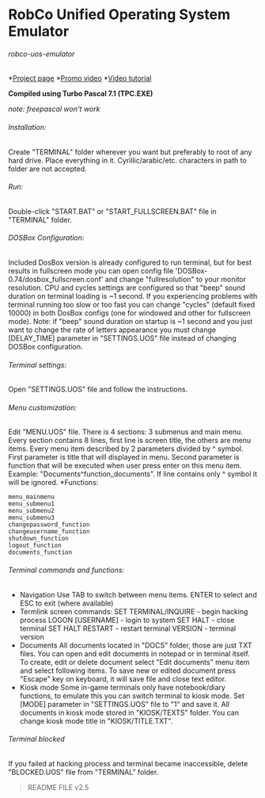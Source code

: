 # RobCo Unified Operating System Emulator
###### robco-uos-emulator

*[Project page](https://zetoris.info/terminal/)
*[Promo video](https://www.youtube.com/watch?v=7jgpIeEnbYI)
*[Video tutorial](https://www.youtube.com/watch?v=s8ivxI4GXI4)

**Compiled using Turbo Pascal 7.1 (TPC.EXE)**

*note: freepascal won't work*
 

###### Installation:
Create "TERMINAL" folder wherever you want but preferably to root of any hard drive.
Place everything in it.
Cyrillic/arabic/etc. characters in path to folder are not accepted.

###### Run:
Double-click "START.BAT" or "START_FULLSCREEN.BAT" file in "TERMINAL" folder.

###### DOSBox Configuration:
Included DosBox version is already configured to run terminal, but for best results in fullscreen mode
you can open config file 'DOSBox-0.74/dosbox_fullscreen.conf' and change "fullresolution" to your monitor resolution.
CPU and cycles settings are configured so that "beep" sound duration on terminal loading is ~1 second. If you experiencing
problems with terminal running too slow or too fast you can change "cycles" (default fixed 10000) in both DosBox 
configs (one for windowed and other for fullscreen mode). 
Note: if "beep" sound duration on startup is ~1 second and you just want to change the rate of letters appearance you must
change [DELAY_TIME] parameter in "SETTINGS.UOS" file instead of changing DOSBox configuration.

###### Terminal settings:
Open "SETTINGS.UOS" file and follow the instructions.

###### Menu customization:
Edit "MENU.UOS" file.
There is 4 sections: 3 submenus and main menu. Every section contains 8 lines, first line is screen title, the others are menu items.
Every menu item described by 2 parameters divided by ^ symbol. First parameter is title that will displayed in menu. 
Second parameter is function that will be executed when user press enter on this menu item. Example: "Documents^function_documents".
If line contains only ^ symbol it will be ignored.
*Functions:
```
menu_mainmenu
menu_submenu1
menu_submenu2
menu_submenu3
changepassword_function
changeusername_function
shutdown_function
logout_function
documents_function
```

###### Terminal commands and functions:
* Navigation
Use TAB to switch between menu items. ENTER to select and ESC to exit (where available)
* Termlink screen commands:
SET TERMINAL/INQUIRE - begin hacking process
LOGON [USERNAME] - login to system
SET HALT - close terminal
SET HALT RESTART - restart terminal
VERSION - terminal version
* Documents
All documents located in "DOCS" folder, those are just TXT files. You can open and edit documents in notepad or in terminal itself.
To create, edit or delete document select "Edit documents" menu item and select following items.
To save new or edited document press "Escape" key on keyboard, it will save file and close text editor.
* Kiosk mode
Some in-game terminals only have notebook/diary functions, to emulate this you can switch terminal to kiosk mode.
Set [MODE] parameter in "SETTINGS.UOS" file to "1" and save it. 
All documents in kiosk mode stored in "KIOSK/TEXTS" folder.
You can change kiosk mode title in "KIOSK/TITLE.TXT".

###### Terminal blocked
If you failed at hacking process and terminal became inaccessible, delete "BLOCKED.UOS" file from "TERMINAL" folder.


> README FILE v2.5
